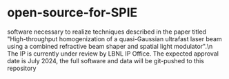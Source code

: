 # open-source-for-SPIE
software necessary to realize techniques described in the paper titled "High-throughput homogenization of a quasi-Gaussian ultrafast laser  beam using a combined refractive beam shaper and spatial light modulator".\n
The IP is currently under review by LBNL IP Office. The expected approval date is July 2024, the full software and data will be git-pushed to this repository
